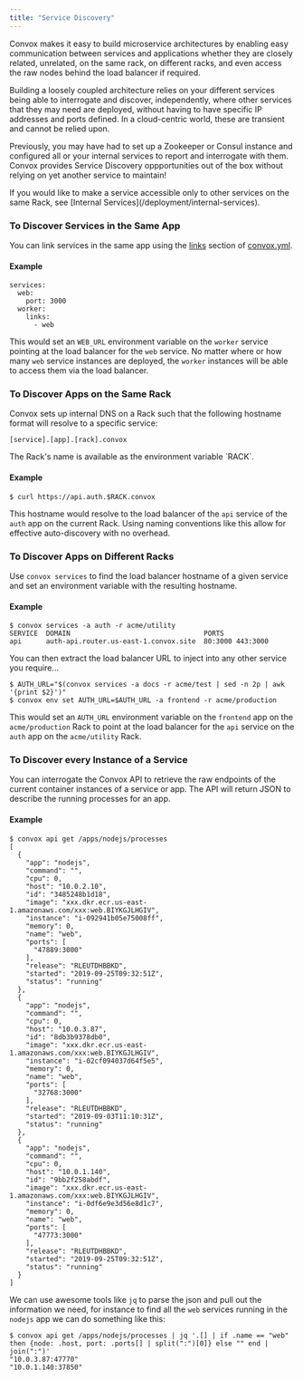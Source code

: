 ```yaml
---
title: "Service Discovery"
---
```


Convox makes it easy to build microservice architectures by enabling easy communication between services and applications whether they are closely related, unrelated, on the same rack, on different racks, and even access the raw nodes behind the load balancer if required.

Building a loosely coupled architecture relies on your different services being able to interrogate and discover, independently, where other services that they may need are deployed, without having to have specific IP addresses and ports defined.  In a cloud-centric world, these are transient and cannot be relied upon. 

Previously, you may have had to set up a Zookeeper or Consul instance and configured all or your internal services to report and interrogate with them.  Convox provides Service Discovery oppportunities out of the box without relying on yet another service to maintain!

<div class="block-callout block-show-callout type-info" markdown="1">
If you would like to make a service accessible only to other services on the same Rack, see [Internal Services](/deployment/internal-services).
</div>

### To Discover Services in the Same App

You can link services in the same app using the [links](/application/services#links) section of [convox.yml](/application/convox-yml).

#### Example

```
services:
  web:
    port: 3000
  worker:
    links:
      - web
```

This would set an `WEB_URL` environment variable on the `worker` service pointing at the load balancer for the `web` service.  No matter where or how many `web` service instances are deployed, the `worker` instances will be able to access them via the load balancer.

### To Discover Apps on the Same Rack

Convox sets up internal DNS on a Rack such that the following hostname format will resolve to a specific service:

```
[service].[app].[rack].convox
```

<div class="block-callout block-show-callout type-info" markdown="1">
The Rack's name is available as the environment variable `RACK`.
</div>

#### Example

```
$ curl https://api.auth.$RACK.convox
```

This hostname would resolve to the load balancer of the `api` service of the `auth` app on the current Rack.  Using naming conventions like this allow for effective auto-discovery with no overhead.

### To Discover Apps on Different Racks

Use `convox services` to find the load balancer hostname of a given service and set an environment variable with the resulting hostname.

#### Example

```
$ convox services -a auth -r acme/utility
SERVICE  DOMAIN                                 PORTS
api      auth-api.router.us-east-1.convox.site  80:3000 443:3000
```

You can then extract the load balancer URL to inject into any other service you require...

```
$ AUTH_URL="$(convox services -a docs -r acme/test | sed -n 2p | awk '{print $2}')"
$ convox env set AUTH_URL=$AUTH_URL -a frontend -r acme/production
```

This would set an `AUTH_URL` environment variable on the `frontend` app on the `acme/production` Rack to point at the load balancer for the `api` service on the `auth` app on the `acme/utility` Rack.

### To Discover every Instance of a Service

You can interrogate the Convox API to retrieve the raw endpoints of the current container instances of a service or app.  The API will return JSON to describe the running processes for an app.

#### Example

```
$ convox api get /apps/nodejs/processes
[
  {
    "app": "nodejs",
    "command": "",
    "cpu": 0,
    "host": "10.0.2.10",
    "id": "3485248b1d18",
    "image": "xxx.dkr.ecr.us-east-1.amazonaws.com/xxx:web.BIYKGJLHGIV",
    "instance": "i-092941b05e75008ff",
    "memory": 0,
    "name": "web",
    "ports": [
      "47889:3000"
    ],
    "release": "RLEUTDHBBKD",
    "started": "2019-09-25T09:32:51Z",
    "status": "running"
  },
  {
    "app": "nodejs",
    "command": "",
    "cpu": 0,
    "host": "10.0.3.87",
    "id": "8db3b9378db0",
    "image": "xxx.dkr.ecr.us-east-1.amazonaws.com/xxx:web.BIYKGJLHGIV",
    "instance": "i-02cf094037d64f5e5",
    "memory": 0,
    "name": "web",
    "ports": [
      "32768:3000"
    ],
    "release": "RLEUTDHBBKD",
    "started": "2019-09-03T11:10:31Z",
    "status": "running"
  },
  {
    "app": "nodejs",
    "command": "",
    "cpu": 0,
    "host": "10.0.1.140",
    "id": "9bb2f258abdf",
    "image": "xxx.dkr.ecr.us-east-1.amazonaws.com/xxx:web.BIYKGJLHGIV",
    "instance": "i-0df6e9e3d56e8d1c7",
    "memory": 0,
    "name": "web",
    "ports": [
      "47773:3000"
    ],
    "release": "RLEUTDHBBKD",
    "started": "2019-09-25T09:32:51Z",
    "status": "running"
  }
]
```

We can use awesome tools like `jq` to parse the json and pull out the information we need, for instance to find all the `web` services running in the `nodejs` app we can do something like this:

```
$ convox api get /apps/nodejs/processes | jq '.[] | if .name == "web" then {node: .host, port: .ports[] | split(":")[0]} else "" end | join(":")'
"10.0.3.87:47770"
"10.0.1.140:37850"
```




